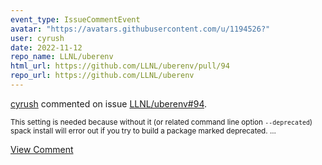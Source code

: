```yaml
---
event_type: IssueCommentEvent
avatar: "https://avatars.githubusercontent.com/u/1194526?"
user: cyrush
date: 2022-11-12
repo_name: LLNL/uberenv
html_url: https://github.com/LLNL/uberenv/pull/94
repo_url: https://github.com/LLNL/uberenv
---
```


<a href='https://github.com/cyrush' target='_blank'>cyrush</a> commented on issue <a href='https://github.com/LLNL/uberenv/pull/94' target='_blank'>LLNL/uberenv#94</a>.

<small>This setting is needed because without it (or related command line option `--deprecated`) spack install will error out if you try to build a package marked deprecated. ...</small>

<a href='https://github.com/LLNL/uberenv/pull/94' target='_blank'>View Comment</a>